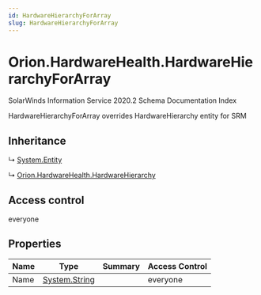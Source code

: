 ```yaml
---
id: HardwareHierarchyForArray
slug: HardwareHierarchyForArray
---
```


# Orion.HardwareHealth.HardwareHierarchyForArray

SolarWinds Information Service 2020.2 Schema Documentation Index

HardwareHierarchyForArray overrides HardwareHierarchy entity for SRM

## Inheritance

↳ [System.Entity](./../System/Entity)

↳ [Orion.HardwareHealth.HardwareHierarchy](./../Orion.HardwareHealth/HardwareHierarchy)

## Access control

everyone

## Properties

| Name | Type | Summary | Access Control |
| ------ | ------ | ------ | ------ |
| Name | [System.String](https://docs.microsoft.com/en-us/dotnet/api/system.string) |  | everyone |

